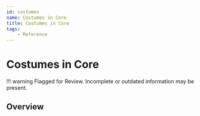 ```yaml
---
id: costumes
name: Costumes in Core
title: Costumes in Core
tags:
    - Reference
---
```


# Costumes in Core

!!! warning
    Flagged for Review.
    Incomplete or outdated information may be present.

## Overview

